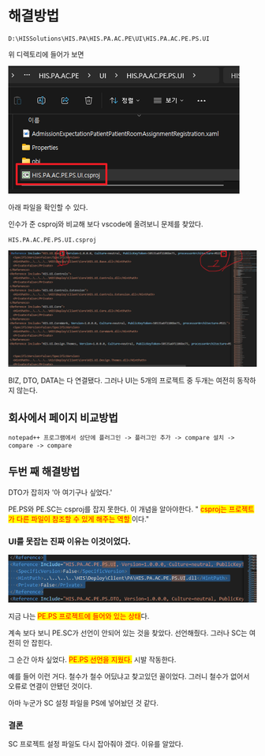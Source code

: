 

# 해결방법

```
D:\HISSolutions\HIS.PA\HIS.PA.AC.PE\UI\HIS.PA.AC.PE.PS.UI
```
위 디렉토리에 들어가 보면

![](img/F12문제2.png)


아래 파일을 확인할 수 있다.

인수가 준 csproj와 비교해 보다 vscode에 올려보니 문제를 찾았다.
```
HIS.PA.AC.PE.PS.UI.csproj
```
![](img/F12문제1.png)

BIZ, DTO, DATA는 다 연결됐다. 그러나 UI는 5개의 프로젝트 중 두개는 여전히 동작하지 않는다.



## 회사에서 페이지 비교방법
~~~
notepad++ 프로그램에서 상단에 플러그인 -> 플러그인 추가 -> compare 설치 -> compare -> compare
~~~

## 두번 째 해결방법

DTO가 잡히자 '아 여기구나 싶었다.'

PE.PS와 PE.SC는 csproj를 잡지 못한다. 이 개념을 알아야한다. "
<mark style="color:red">csproj는 프로젝트가 다른 파일이 참조할 수 있게 해주는 역할 </mark>이다."

### UI를 못잡는 진짜 이유는 이것이었다.
![](img/F12%20진짜%20이유%20찾았다.png)

지금 나는  <mark style="color:red">PE.PS 프로젝트에 들어와 있는 상태</mark>다.

계속 보다 보니 PE.SC가 선언이 안되어 있는 것을 찾았다. 선언해줬다. 그러나 SC는 여전히 안 잡힌다.

그 순간 아차 싶었다. <mark style="color:red">PE.PS 선언을 지웠다.</mark> 시발 작동한다.

예를 들어 이런 거다. 철수가 철수 어딨냐고 찾고있던 꼴이었다. 그러니 철수가 없어서 오류로 연결이 안됐던 것이다.

아마 누군가 SC 설정 파일을 PS에 넣어놨던 것 같다. 

### 결론
SC 프로젝트 설정 파일도 다시 잡아줘야 겠다. 이유를 알았다.